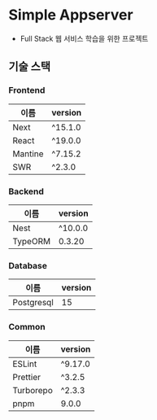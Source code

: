 # Simple Appserver

-   Full Stack 웹 서비스 학습을 위한 프로젝트

## 기술 스택

### Frontend

| 이름    | version |
| ------- | ------- |
| Next    | ^15.1.0 |
| React   | ^19.0.0 |
| Mantine | ^7.15.2 |
| SWR     | ^2.3.0  |

### Backend

| 이름    | version |
| ------- | ------- |
| Nest    | ^10.0.0 |
| TypeORM | 0.3.20  |

### Database

| 이름       | version |
| ---------- | ------- |
| Postgresql | 15      |

### Common

| 이름      | version |
| --------- | ------- |
| ESLint    | ^9.17.0 |
| Prettier  | ^3.2.5  |
| Turborepo | ^2.3.3  |
| pnpm      | 9.0.0   |
